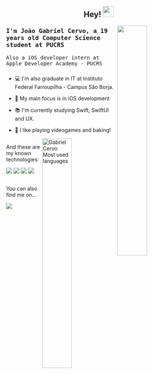 <h2 align="center"> Hey! <img src="https://media.giphy.com/media/hvRJCLFzcasrR4ia7z/giphy.gif" width="30px">  </h2>

<img align="right" width="40%" src="https://i.chzbgr.com/full/7764511232/hBACDAE9C/simons-cat"/>

### <samp>  I'm João Gabriel Cervo, a 19 years old Computer Science student at PUCRS </samp>

<samp> Also a iOS developer intern at Apple Developer Academy - PUCRS </samp>

###

- :computer: I'm also graduate in IT at Instituto Federal Farroupilha - Campus São Borja.

- :dart: My main focus is in iOS development

- :books: I'm currently studying Swift, SwiftUI and UX.

- 💬 I like playing videogames and baking!

[<img align="right" src="https://github-readme-stats.vercel.app/api/top-langs/?username=Gabriel-Cervo&layout=compact&theme=radical" alt="Gabriel Cervo Most used languages" width="40%" />](https://github.com/gabriel-cervo)

##

And these are my known technologies:

<img src="https://img.shields.io/badge/-Swift-ed9121" /> <img src="https://img.shields.io/badge/-JS/TS-fff200" /> <img src="https://img.shields.io/badge/-React%20JS-2a9df4" /> <img src="https://img.shields.io/badge/-React%20Native-03254c" />  

##

You can also find me on...

<img src="https://img.shields.io/badge/-LinkedIn-blue?style=for-the-badge&logo=Linkedin&logoColor=white&link=https://www.linkedin.com/in/joaogabrielcervo/)"/> 

